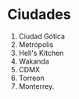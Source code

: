 # Ciudades

1. Ciudad Gótica
2. Metrópolis
3. Hell's Kitchen
4. Wakanda
5. CDMX
6. Torreon
8. Monterrey. 